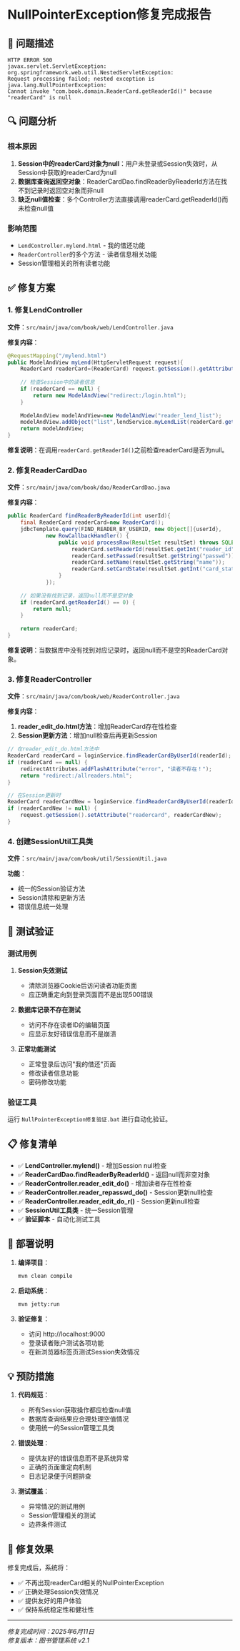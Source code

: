 # NullPointerException修复完成报告

## 🐛 问题描述
```
HTTP ERROR 500 
javax.servlet.ServletException: org.springframework.web.util.NestedServletException: 
Request processing failed; nested exception is java.lang.NullPointerException: 
Cannot invoke "com.book.domain.ReaderCard.getReaderId()" because "readerCard" is null
```

## 🔍 问题分析

### 根本原因
1. **Session中的readerCard对象为null**：用户未登录或Session失效时，从Session中获取的readerCard为null
2. **数据库查询返回空对象**：ReaderCardDao.findReaderByReaderId方法在找不到记录时返回空对象而非null
3. **缺乏null值检查**：多个Controller方法直接调用readerCard.getReaderId()而未检查null值

### 影响范围
- `LendController.mylend.html` - 我的借还功能
- `ReaderController`的多个方法 - 读者信息相关功能
- Session管理相关的所有读者功能

## ✅ 修复方案

### 1. 修复LendController
**文件**：`src/main/java/com/book/web/LendController.java`

**修复内容**：
```java
@RequestMapping("/mylend.html")
public ModelAndView myLend(HttpServletRequest request){
    ReaderCard readerCard=(ReaderCard) request.getSession().getAttribute("readercard");
    
    // 检查Session中的读者信息
    if (readerCard == null) {
        return new ModelAndView("redirect:/login.html");
    }
    
    ModelAndView modelAndView=new ModelAndView("reader_lend_list");
    modelAndView.addObject("list",lendService.myLendList(readerCard.getReaderId()));
    return modelAndView;
}
```

**修复说明**：在调用`readerCard.getReaderId()`之前检查readerCard是否为null。

### 2. 修复ReaderCardDao
**文件**：`src/main/java/com/book/dao/ReaderCardDao.java`

**修复内容**：
```java
public ReaderCard findReaderByReaderId(int userId){
    final ReaderCard readerCard=new ReaderCard();
    jdbcTemplate.query(FIND_READER_BY_USERID, new Object[]{userId},
            new RowCallbackHandler() {
                public void processRow(ResultSet resultSet) throws SQLException {
                    readerCard.setReaderId(resultSet.getInt("reader_id"));
                    readerCard.setPasswd(resultSet.getString("passwd"));
                    readerCard.setName(resultSet.getString("name"));
                    readerCard.setCardState(resultSet.getInt("card_state"));
                }
            });
    
    // 如果没有找到记录，返回null而不是空对象
    if (readerCard.getReaderId() == 0) {
        return null;
    }
    
    return readerCard;
}
```

**修复说明**：当数据库中没有找到对应记录时，返回null而不是空的ReaderCard对象。

### 3. 修复ReaderController
**文件**：`src/main/java/com/book/web/ReaderController.java`

**修复内容**：
1. **reader_edit_do.html方法**：增加ReaderCard存在性检查
2. **Session更新方法**：增加null检查后再更新Session

```java
// 在reader_edit_do.html方法中
ReaderCard readerCard = loginService.findReaderCardByUserId(readerId);
if (readerCard == null) {
    redirectAttributes.addFlashAttribute("error", "读者不存在！");
    return "redirect:/allreaders.html";
}

// 在Session更新时
ReaderCard readerCardNew = loginService.findReaderCardByUserId(readerId);
if (readerCardNew != null) {
    request.getSession().setAttribute("readercard", readerCardNew);
}
```

### 4. 创建SessionUtil工具类
**文件**：`src/main/java/com/book/util/SessionUtil.java`

**功能**：
- 统一的Session验证方法
- Session清除和更新方法
- 错误信息统一处理

## 🧪 测试验证

### 测试用例
1. **Session失效测试**
   - 清除浏览器Cookie后访问读者功能页面
   - 应正确重定向到登录页面而不是出现500错误

2. **数据库记录不存在测试**
   - 访问不存在读者ID的编辑页面
   - 应显示友好错误信息而不是崩溃

3. **正常功能测试**
   - 正常登录后访问"我的借还"页面
   - 修改读者信息功能
   - 密码修改功能

### 验证工具
运行 `NullPointerException修复验证.bat` 进行自动化验证。

## 📋 修复清单

- ✅ **LendController.mylend()** - 增加Session null检查
- ✅ **ReaderCardDao.findReaderByReaderId()** - 返回null而非空对象
- ✅ **ReaderController.reader_edit_do()** - 增加读者存在性检查
- ✅ **ReaderController.reader_repasswd_do()** - Session更新null检查
- ✅ **ReaderController.reader_edit_do_r()** - Session更新null检查
- ✅ **SessionUtil工具类** - 统一Session管理
- ✅ **验证脚本** - 自动化测试工具

## 🔧 部署说明

1. **编译项目**：
   ```bash
   mvn clean compile
   ```

2. **启动系统**：
   ```bash
   mvn jetty:run
   ```

3. **验证修复**：
   - 访问 http://localhost:9000
   - 登录读者账户测试各项功能
   - 在新浏览器标签页测试Session失效情况

## 💡 预防措施

1. **代码规范**：
   - 所有Session获取操作都应检查null值
   - 数据库查询结果应合理处理空值情况
   - 使用统一的Session管理工具类

2. **错误处理**：
   - 提供友好的错误信息而不是系统异常
   - 正确的页面重定向机制
   - 日志记录便于问题排查

3. **测试覆盖**：
   - 异常情况的测试用例
   - Session管理相关的测试
   - 边界条件测试

## 🎯 修复效果

修复完成后，系统将：
- ✅ 不再出现readerCard相关的NullPointerException
- ✅ 正确处理Session失效情况
- ✅ 提供友好的用户体验
- ✅ 保持系统稳定性和健壮性

---
*修复完成时间：2025年6月11日*  
*修复版本：图书管理系统 v2.1*
